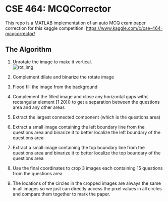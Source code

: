 # CSE 464: MCQCorrector
This repo is a MATLAB implementation of an auto MCQ exam paper correction for this kaggle competition:
https://www.kaggle.com/c/cse-464-mcqcorrector/


## The Algorithm
1. Unrotate the image to make it vertical.<br>
![rot_img](https://github.com/AhmedMostafaSoliman/MCQ-Corrector/blob/master/illustration/rot_img.jpg")

2. Complement dilate and binarize the rotate image
3. Flood fill the image from the background
4. Complement the filled image and close any horizontal gaps with( rectangular element [1 20])) to get a separation between the questions area and any other areas
5. Extract the largest connected component (which is the questions area)
6. Extract a small image containing the left boundary line from the questions area and binarize it to better localize the left boundary of the questions area
7. Extract a small image containing the top boundary line from the questions area and binarize it to better localize the top boundary of the questions area
8. Use the final coordinates to crop 3 images each containing 15 questions from the questions area
9. The locations of the circles in the cropped images are always the same in all images so we just can directly access the pixel values in all circles and compare them together to mark the paper.
